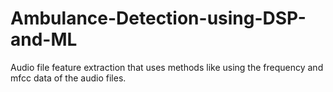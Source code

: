 # Ambulance-Detection-using-DSP-and-ML
Audio file feature extraction that uses methods like using the frequency and mfcc data of the audio files. 

